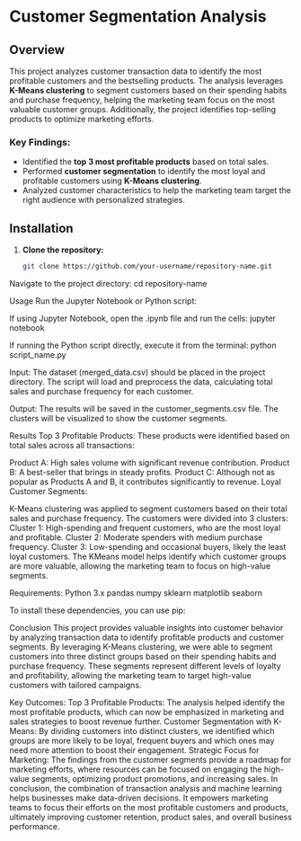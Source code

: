 # Customer Segmentation Analysis

## Overview
This project analyzes customer transaction data to identify the most profitable customers and the bestselling products. The analysis leverages **K-Means clustering** to segment customers based on their spending habits and purchase frequency, helping the marketing team focus on the most valuable customer groups. Additionally, the project identifies top-selling products to optimize marketing efforts.

### Key Findings:
- Identified the **top 3 most profitable products** based on total sales.
- Performed **customer segmentation** to identify the most loyal and profitable customers using **K-Means clustering**.
- Analyzed customer characteristics to help the marketing team target the right audience with personalized strategies.

## Installation

1. **Clone the repository:**
   ```bash
   git clone https://github.com/your-username/repository-name.git
Navigate to the project directory:
cd repository-name


Usage
Run the Jupyter Notebook or Python script:

If using Jupyter Notebook, open the .ipynb file and run the cells:
jupyter notebook

If running the Python script directly, execute it from the terminal:
python script_name.py


Input:
The dataset (merged_data.csv) should be placed in the project directory.
The script will load and preprocess the data, calculating total sales and purchase frequency for each customer.

Output:
The results will be saved in the customer_segments.csv file.
The clusters will be visualized to show the customer segments.


Results
Top 3 Profitable Products: These products were identified based on total sales across all transactions:

Product A: High sales volume with significant revenue contribution.
Product B: A best-seller that brings in steady profits.
Product C: Although not as popular as Products A and B, it contributes significantly to revenue.
Loyal Customer Segments:

K-Means clustering was applied to segment customers based on their total sales and purchase frequency.
The customers were divided into 3 clusters:
Cluster 1: High-spending and frequent customers, who are the most loyal and profitable.
Cluster 2: Moderate spenders with medium purchase frequency.
Cluster 3: Low-spending and occasional buyers, likely the least loyal customers.
The KMeans model helps identify which customer groups are more valuable, allowing the marketing team to focus on high-value segments.

Requirements:
Python 3.x
pandas
numpy
sklearn
matplotlib
seaborn

To install these dependencies, you can use pip:


Conclusion
This project provides valuable insights into customer behavior by analyzing transaction data to identify profitable products and customer segments. By leveraging K-Means clustering, we were able to segment customers into three distinct groups based on their spending habits and purchase frequency. These segments represent different levels of loyalty and profitability, allowing the marketing team to target high-value customers with tailored campaigns.

Key Outcomes:
Top 3 Profitable Products: The analysis helped identify the most profitable products, which can now be emphasized in marketing and sales strategies to boost revenue further.
Customer Segmentation with K-Means: By dividing customers into distinct clusters, we identified which groups are more likely to be loyal, frequent buyers and which ones may need more attention to boost their engagement.
Strategic Focus for Marketing: The findings from the customer segments provide a roadmap for marketing efforts, where resources can be focused on engaging the high-value segments, optimizing product promotions, and increasing sales.
In conclusion, the combination of transaction analysis and machine learning helps businesses make data-driven decisions. It empowers marketing teams to focus their efforts on the most profitable customers and products, ultimately improving customer retention, product sales, and overall business performance.



